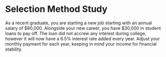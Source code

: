 # Selection Method Study

As a recent graduate, you are starting a new job starting with an annual salary of $80,000. Alongside your new career, you have $30,000 in student loans to pay off. The loan did not accrew any interest during college, however it will now have a 6.5% interest rate added every year. Adjust your monthly payment for each year, keeping in mind your income for financial stability.
